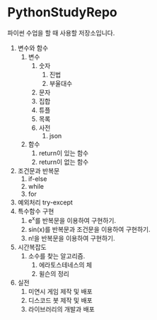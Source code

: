 # PythonStudyRepo
파이썬 수업을 할 때 사용할 저장소입니다.

1. 변수와 함수
    1. 변수
        1. 숫자
            1. 진법
            2. 부울대수
        2. 문자
        3. 집합
        4. 튜플
        5. 목록
        6. 사전
            1. json
    2. 함수
        1. return이 있는 함수
        2. return이 없는 함수
2. 조건문과 반복문
    1. if-else
    2. while
    3. for
3. 예외처리 try-except
4. 특수함수 구현
    1. e<sup>x</sup>를 반복문을 이용하여 구현하기.
    2. sin(x)를 반복문과 조건문을 이용하여 구현하기.
    3. n!을 반복문을 이용하여 구현하기.
5. 시간복잡도
    1. 소수를 찾는 알고리즘.
        1. 에라토스테네스의 체
        2. 윌슨의 정리
6. 실전
    1. 미연시 게임 제작 및 배포
    2. 디스코드 봇 제작 및 배포
    3. 라이브러리의 개발과 배포
    
    
